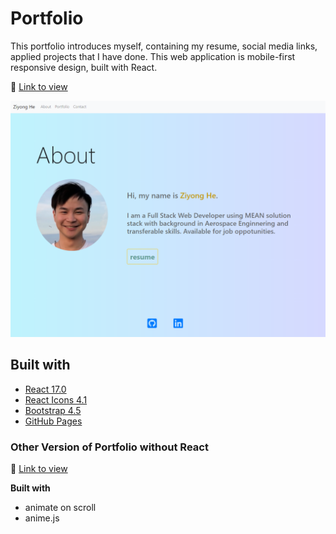 # Portfolio

This portfolio introduces myself, containing my resume, social media links, applied projects that I have done. This web application is mobile-first responsive design, built with React.

:link: [Link to view](http://ziyonghe.github.io/portfolio-react)

![Portfolio website preview](./public/assets/portfolio-preview.png)

## Built with

- [React 17.0](https://reactjs.org/)
- [React Icons 4.1](https://react-icons.github.io/react-icons/)
- [Bootstrap 4.5](https://getbootstrap.com/)
- [GitHub Pages](https://pages.github.com/)

### Other Version of Portfolio without React 

:link: [Link to view](https://ziyonghe.github.io/Portfolio/index.html)

**Built with**
- animate on scroll
- anime.js
